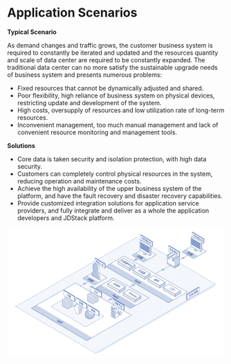 # Application Scenarios

**Typical Scenario**

As demand changes and traffic grows, the customer business system is required to constantly be iterated and updated and the resources quantity and scale of data center are required to be constantly expanded. The traditional data center can no more satisfy the sustainable upgrade needs of business system and presents numerous problems:

* Fixed resources that cannot be dynamically adjusted and shared.
* Poor flexibility, high reliance of business system on physical devices, restricting update and development of the system.
* High costs, oversupply of resources and low utilization rate of long-term resources.
* Inconvenient management, too much manual management and lack of convenient resource monitoring and management tools.

**Solutions**

* Core data is taken security and isolation protection, with high data security.
* Customers can completely control physical resources in the system, reducing operation and maintenance costs.
* Achieve the high availability of the upper business system of the platform, and have the fault recovery and disaster recovery capabilities.
* Provide customized integration solutions for application service providers, and fully integrate and deliver as a whole the application developers and JDStack platform.

![jdstack-agilityapplication-scenarios](../../../../image/JDStack-Agility/jdstack-agilityapplication-scenarios.png)

